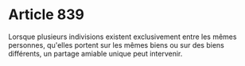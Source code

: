 # Article 839

Lorsque plusieurs indivisions existent exclusivement entre les mêmes personnes, qu'elles portent sur les mêmes biens ou sur des biens différents, un partage amiable unique peut intervenir.